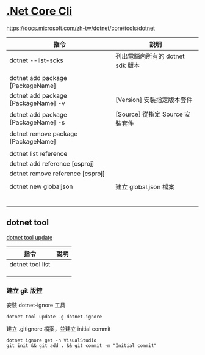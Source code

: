 # [.Net Core Cli](https://docs.microsoft.com/zh-tw/dotnet/core/tools/)

https://docs.microsoft.com/zh-tw/dotnet/core/tools/dotnet

| 指令                                | 說明                             |
| ----------------------------------- | -------------------------------- |
| dotnet --list-sdks                  | 列出電腦內所有的 dotnet sdk 版本 |
|                                     |                                  |
| dotnet add package [PackageName]    |                                  |
| dotnet add package [PackageName] -v | [Version] 安裝指定版本套件       |
| dotnet add package [PackageName] -s | [Source] 從指定 Source 安裝套件  |
| dotnet remove package [PackageName] |                                  |
|                                     |                                  |
| dotnet list reference               |                                  |
| dotnet add reference [csproj]       |                                  |
| dotnet remove reference [csproj]    |                                  |
|                                     |                                  |
| dotnet new globaljson               | 建立 global.json 檔案            |
|                                     |                                  |
|                                     |                                  |
|                                     |                                  |
|                                     |                                  |
|                                     |                                  |
|                                     |                                  |

## dotnet tool

[dotnet tool update](https://docs.microsoft.com/zh-tw/dotnet/core/tools/dotnet-tool-update)


| 指令             | 說明 |
| ---------------- | ---- |
| dotnet tool list |      |
|                  |      |
|                  |      |
|                  |      |

### 建立 git 版控 

安裝 dotnet-ignore 工具
```
dotnet tool update -g dotnet-ignore
```

建立 .gitignore 檔案，並建立 initial commit

```
dotnet ignore get -n VisualStudio
git init && git add . && git commit -m "Initial commit"
```
